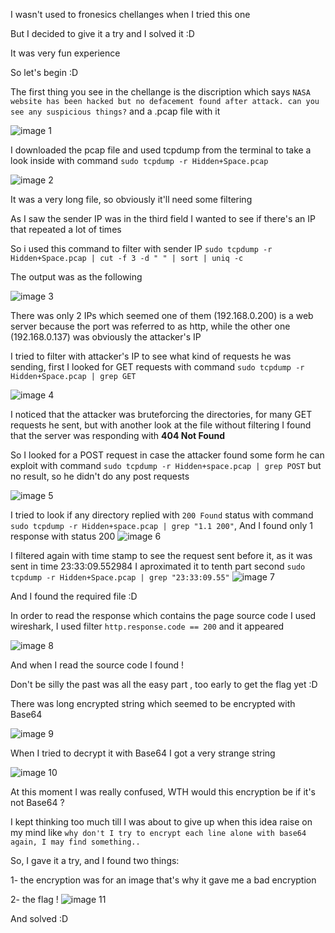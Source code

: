I wasn't used to fronesics chellanges when I tried this one

But I decided to give it a try and I solved it :D

It was very fun experience

So let's begin :D

The first thing you see in the chellange is the discription which says `NASA website has been hacked but no defacement found after attack. can you see any suspicious things?` and a .pcap file with it

![image 1](https://imgur.com/D4Czq0Y.png)

I downloaded the pcap file and used tcpdump from the terminal to take a look inside with command `sudo tcpdump -r Hidden+Space.pcap`

![image 2](https://imgur.com/brbh5Mc.png)

It was a very long file, so obviously it'll need some filtering

As I saw the sender IP was in the third field I wanted to see if there's an IP that repeated a lot of times

So i used this command to filter with sender IP `sudo tcpdump -r Hidden+Space.pcap | cut -f 3 -d " " | sort | uniq -c`

The output was as the following

![image 3](https://imgur.com/QLnfhuh.png)

There was only 2 IPs which seemed one of them (192.168.0.200) is a web server because the port was referred to as http, while the other one (192.168.0.137) was obviously the attacker's IP

I tried to filter with attacker's IP to see what kind of requests he was sending, first I looked for GET requests with command `sudo tcpdump -r Hidden+Space.pcap | grep GET`

![image 4](https://imgur.com/WxBrXtx.png)

I noticed that the attacker was bruteforcing the directories, for many GET requests he sent, but with another look at the file without filtering I found that the server was responding with **404 Not Found**

So I looked for a POST request in case the attacker found some form he can exploit with command `sudo tcpdump -r Hidden+space.pcap | grep POST` but no result, so he didn't do any post requests

![image 5](https://imgur.com/PfPqoVM.png)

I tried to look if any directory replied with `200 Found` status with command `sudo tcpdump -r Hidden+space.pcap | grep "1.1 200"`, And I found only 1 response with status 200
![image 6](https://imgur.com/MIUkUlb.png)

I filtered again with time stamp to see the request sent before it, as it was sent in time 23:33:09.552984 I aproximated it to tenth part second `sudo tcpdump -r Hidden+Space.pcap | grep "23:33:09.55"`
![image 7](https://imgur.com/dRjgOso.png)

And I found the required file :D

In order to read the response which contains the page source code I used wireshark, I used filter `http.response.code == 200` and it appeared

![image 8](https://imgur.com/3O1l4jY.png)

And when I read the source code I found !

Don't be silly the past was all the easy part , too early to get the flag yet :D

There was long encrypted string which seemed to be encrypted with Base64

![image 9](https://imgur.com/oaBM6T4.png)

When I tried to decrypt it with Base64 I got a very strange string

![image 10](https://imgur.com/VNNXd9u.png)

At this moment I was really confused, WTH would this encryption be if it's not Base64 ?

I kept thinking too much till I was about to give up when this idea raise on my mind like `why don't I try to encrypt each line alone with base64 again, I may find something..`

So, I gave it a try, and I found two things:

1- the encryption was for an image that's why it gave me a bad encryption

2- the flag !
![image 11](https://imgur.com/4UDGdke.png)

And solved :D
